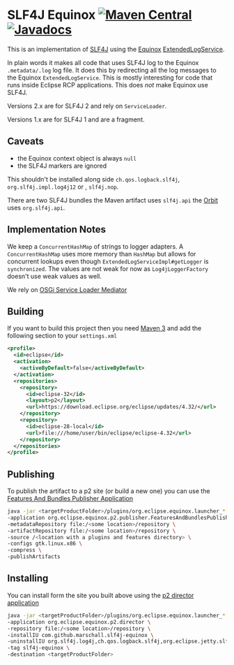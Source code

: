 SLF4J Equinox [![Maven Central](https://maven-badges.herokuapp.com/maven-central/com.github.marschall/com.github.marschall.slf4j-equinox/badge.svg)](https://maven-badges.herokuapp.com/maven-central/com.github.marschall/com.github.marschall.slf4j-equinox) [![Javadocs](https://www.javadoc.io/badge/com.github.marschall/com.github.marschall.slf4j-equinox.svg)](https://www.javadoc.io/doc/com.github.marschall/com.github.marschall.slf4j-equinox)
=============

This is an implementation of [SLF4J](https://www.slf4j.org) using the [Equinox](https://www.eclipse.org/equinox/) [ExtendedLogService](https://bugs.eclipse.org/bugs/show_bug.cgi?id=260672).

In plain words it makes all code that uses SLF4J log to the Equinox <code>.metadata/.log</code> log file. It does this by redirecting all the log messages to the Equinox `ExtendedLogService`. This is mostly interesting for code that runs inside Eclipse RCP applications. This does _not_ make Equinox use SLF4J. 

Versions 2.x are for SLF4J 2 and rely on `ServiceLoader`.

Versions 1.x are for SLF4J 1 and are a fragment.

Caveats
-------

 * the Equinox context object is always `null`
 * the SLF4J markers are ignored

This shouldn't be installed along side `ch.qos.logback.slf4j`, `org.slf4j.impl.log4j12` or , `slf4j.nop`.

There are two SLF4J bundles the Maven artifact uses `slf4j.api` the [Orbit](https://www.eclipse.org/orbit/) uses `org.slf4j.api`.

Implementation Notes
--------------------

We keep a <code>ConcurrentHashMap</code> of strings to logger adapters. A <code>ConcurrentHashMap</code> uses more memory than <code>HashMap</code> but allows for concurrent lookups even though <code>ExtendedLogServiceImpl#getLogger</code> is <code>synchronized</code>. The values are not weak for now as <code>Log4jLoggerFactory</code> doesn't use weak values as well.

We rely on [OSGi Service Loader Mediator](https://eclipse.dev/eclipse/news/4.28/platform.php#slf4j.api-version-2)

Building
--------
If you want to build this project then you need [Maven 3](https://maven.apache.org/) and add the following section to your <code>settings.xml</code>

```xml
<profile>
  <id>eclipse</id>
  <activation>
    <activeByDefault>false</activeByDefault>
  </activation>
  <repositories>
    <repository>
      <id>eclipse-32</id>
      <layout>p2</layout>
      <url>https://download.eclipse.org/eclipse/updates/4.32/</url>
    </repository>
    <repository>
      <id>eclipse-28-local</id>
      <url>file:///home/user/bin/eclipse/eclipse-4.32</url>
    </repository>
  </repositories>
</profile>
```

Publishing
----------

To publish the artifact to a p2 site (or build a new one) you can use the [Features And Bundles Publisher Application](https://wiki.eclipse.org/Equinox/p2/Publisher#Features_And_Bundles_Publisher_Application)

```sh
java -jar <targetProductFolder>/plugins/org.eclipse.equinox.launcher_*.jar \
-application org.eclipse.equinox.p2.publisher.FeaturesAndBundlesPublisher \
-metadataRepository file:/<some location>/repository \
-artifactRepository file:/<some location>/repository \
-source /<location with a plugins and features directory> \
-configs gtk.linux.x86 \
-compress \
-publishArtifacts
```

Installing
----------

You can install form the site you built above using the [p2 director application](https://help.eclipse.org/latest/index.jsp?topic=/org.eclipse.platform.doc.isv/guide/p2_director.html)

```sh
java -jar <targetProductFolder>/plugins/org.eclipse.equinox.launcher_*.jar \
-application org.eclipse.equinox.p2.director \
-repository file:/<some location>/repository \
-installIU com.github.marschall.slf4j-equinox \
-uninstallIU org.slf4j.log4j,ch.qos.logback.slf4j,org.eclipse.jetty.slf4jlogback.feature.group,org.eclipse.jetty.sdk.feature.group \
-tag slf4j-equinox \
-destination <targetProductFolder>
```

